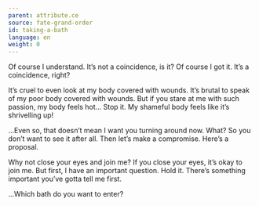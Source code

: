 ```yaml
---
parent: attribute.ce
source: fate-grand-order
id: taking-a-bath
language: en
weight: 0
---
```


Of course I understand. It’s not a coincidence, is it?
Of course I got it. It’s a coincidence, right?

It’s cruel to even look at my body covered with wounds.
It’s brutal to speak of my poor body covered with wounds.
But if you stare at me with such passion, my body feels hot…
Stop it. My shameful body feels like it’s shrivelling up!

…Even so, that doesn’t mean I want you turning around now.
What? So you don’t want to see it after all.
Then let’s make a compromise.
Here’s a proposal.

Why not close your eyes and join me?
If you close your eyes, it’s okay to join me.
But first, I have an important question.
Hold it. There’s something important you’ve gotta tell me first.

…Which bath do you want to enter?
